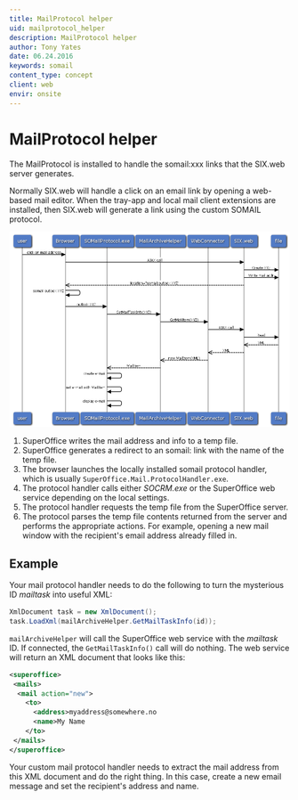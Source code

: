 ```yaml
---
title: MailProtocol helper
uid: mailprotocol_helper
description: MailProtocol helper
author: Tony Yates
date: 06.24.2016
keywords: somail
content_type: concept
client: web
envir: onsite
---
```


# MailProtocol helper

The MailProtocol is installed to handle the somail:xxx links that the SIX.web server generates.

Normally SIX.web will handle a click on an email link by opening a web-based mail editor. When the tray-app and local mail client extensions are installed, then SIX.web will generate a link using the custom SOMAIL protocol.

![diagram][img1]

1. SuperOffice writes the mail address and info to a temp file.
2. SuperOffice generates a redirect to an somail: link with the name of the temp file.
3. The browser launches the locally installed somail protocol handler, which is usually `SuperOffice.Mail.ProtocolHandler.exe`.
4. The protocol handler calls either *SOCRM.exe* or the SuperOffice web service depending on the local settings.
5. The protocol handler requests the temp file from the SuperOffice server.
6. The protocol parses the temp file contents returned from the server and performs the appropriate actions. For example, opening a new mail window with the recipient's email address already filled in.

## Example

Your mail protocol handler needs to do the following to turn the mysterious ID *mailtask* into useful XML:

```csharp
XmlDocument task = new XmlDocument();
task.LoadXml(mailArchiveHelper.GetMailTaskInfo(id));
```

`mailArchiveHelper` will call the SuperOffice web service with the *mailtask* ID. If connected, the `GetMailTaskInfo()` call will do nothing. The web service will return an XML document that looks like this:

```XML
<superoffice>
 <mails>
  <mail action="new">
    <to>
      <address>myaddress@somewhere.no
      <name>My Name
    </to>
 </mails>
</superoffice>
```

Your custom mail protocol handler needs to extract the mail address from this XML document and do the right thing. In this case, create a new email message and set the recipient's address and name.

<!-- Referenced links -->

<!-- Referenced images -->
[img1]: media/mail-protocol-sequence-diagram.png
